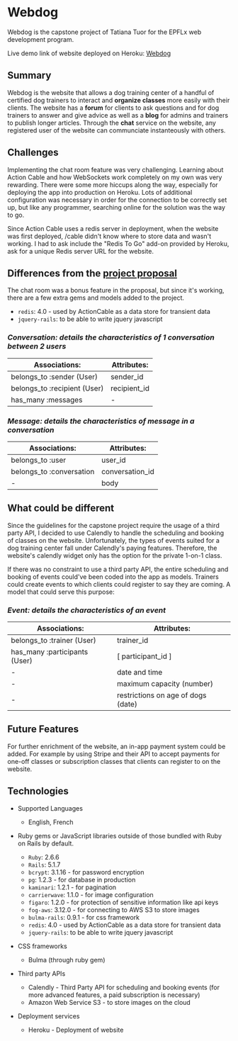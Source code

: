 # Webdog

Webdog is the capstone project of Tatiana Tuor for the EPFLx web development program. 

Live demo link of website deployed on Heroku: [Webdog](https://chilling-caverns-73628.herokuapp.com/)


## Summary

Webdog is the website that allows a dog training center of a handful of certified dog trainers to interact and **organize classes** more easily with their clients. The website has a **forum** for clients to ask questions and for dog trainers to answer and give advice as well as a **blog** for admins and trainers to publish longer articles. Through the **chat** service on the website, any registered user of the website can communciate instanteously with others.

## Challenges

Implementing the chat room feature was very challenging. Learning about Action Cable and how WebSockets work completely on my own was very rewarding. There were some more hiccups along the way, especially for deploying the app into production on Heroku. Lots of additional configuration was necessary in order for the connection to be correctly set up, but like any programmer, searching online for the solution was the way to go. 

Since Action Cable uses a redis server in deployment, when the website was first deployed, /cable didn't know where to store data and wasn't working. I had to ask include the "Redis To Go" add-on provided by Heroku, ask for a unique Redis server URL for the website.  

## Differences from the [project proposal](https://github.com/epfl-extension-school/capstone-proposal-wad-c5-s1-4920-2690)

The chat room was a bonus feature in the proposal, but since it's working, there are a few extra gems and models added to the project.
* ```redis```: 4.0 - used by ActionCable as a data store for transient data
* ```jquery-rails```: to be able to write jquery javascript

### _Conversation: details the characteristics of 1 conversation between 2 users_

Associations: | Attributes:
------------ | -------------
belongs_to :sender (User) | sender_id
belongs_to :recipient (User) | recipient_id
has_many :messages | \-

### _Message: details the characteristics of message in a conversation_

Associations: | Attributes:
------------ | -------------
belongs_to :user | user_id
belongs_to :conversation | conversation_id
\- | body

## What could be different

Since the guidelines for the capstone project require the usage of a third party API, I decided to use Calendly to handle the scheduling and booking of classes on the website. Unfortunately, the types of events suited for a dog training center fall under Calendly's paying features. Therefore, the website's calendly widget only has the option for the private 1-on-1 class. 

If there was no constraint to use a third party API, the entire scheduling and booking of events could've been coded into the app as models. Trainers could create events to which clients could register to say they are coming. A model that could serve this purpose:

### _Event: details the characteristics of an event_

Associations: | Attributes:
------------ | -------------
belongs_to :trainer (User) | trainer_id
has_many :participants (User) | [ participant_id ]
\- | date and time
\- | maximum capacity (number)
\- | restrictions on age of dogs (date)

## Future Features

For further enrichment of the website, an in-app payment system could be added. For example by using Stripe and their API to accept payments for one-off classes or subscription classes that clients can register to on the website. 
 
## Technologies

* Supported Languages
    * English, French

* Ruby gems or JavaScript libraries outside of those bundled with Ruby on Rails by default.
    * ```Ruby```: 2.6.6
    * ```Rails```: 5.1.7
    * ```bcrypt```: 3.1.16 - for password encryption
    * ```pg```: 1.2.3 - for database in production
    * ```kaminari```: 1.2.1 - for pagination
    * ```carrierwave```: 1.1.0 - for image configuration
    * ```figaro```: 1.2.0 - for protection of sensitive information like api keys
    * ```fog-aws```: 3.12.0 - for connecting to AWS S3 to store images 
    * ```bulma-rails```: 0.9.1 - for css framework
    * ```redis```: 4.0 - used by ActionCable as a data store for transient data
    * ```jquery-rails```: to be able to write jquery javascript

* CSS frameworks
    * Bulma (through ruby gem)

* Third party APIs
    * Calendly - Third Party API for scheduling and booking events (for more advanced features, a paid subscription is necessary)
    * Amazon Web Service S3 - to store images on the cloud


* Deployment services
    * Heroku - Deployment of website


